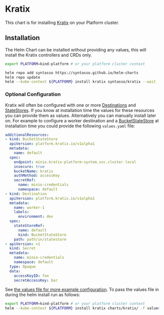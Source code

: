 # Kratix

This chart is for installing [Kratix](https://kratix.io/) on your Platform cluster.

## Installation

The Helm Chart can be installed without providing any values, this will install
the Kratix controllers and CRDs only.

```bash
export PLATFORM=kind-platform # or your platform cluster context

helm repo add syntasso https://syntasso.github.io/helm-charts
helm repo update
helm --kube-context ${PLATFORM} install kratix syntasso/kratix --wait
```

### Optional Configuration

Kratix will often be configured with one or more [Destinations](https://kratix.io/docs/main/reference/destinations/intro)
and [StateStores](https://kratix.io/docs/main/reference/statestore/intro). If you
know at installation time the values for these resources you can provide
them as values. Alternatively you can manually install later on. For example to
configure a worker destination and a [BucketStateStore](https://kratix.io/docs/main/reference/statestore/bucketstatestore)
at installation time you could provide the following `values.yaml` file:

```yaml
additionalResources:
- kind: BucketStateStore
  apiVersion: platform.kratix.io/v1alpha1
  metadata:
    name: default
  spec:
    endpoint: minio.kratix-platform-system.svc.cluster.local
    insecure: true
    bucketName: kratix
    authMethod: accessKey
    secretRef:
      name: minio-credentials
      namespace: default
- kind: Destination
  apiVersion: platform.kratix.io/v1alpha1
  metadata:
    name: worker-1
    labels:
      environment: dev
  spec:
    stateStoreRef:
      name: default
      kind: BucketStateStore
    path: path/in/statestore
- apiVersion: v1
  kind: Secret
  metadata:
    name: minio-credentials
    namespace: default
  type: Opaque
  data:
    accessKeyID: foo
    secretAccessKey: bar
```

See [the values file for more example configuration](./values.yaml). To pass the values file
in during the helm install run as follows:

```bash
export PLATFORM=kind-platform # or your platform cluster context
helm --kube-context ${PLATFORM} install kratix charts/kratix/ -f values.yaml
```
